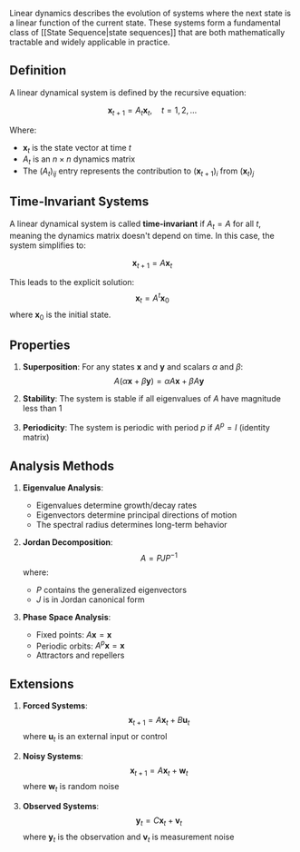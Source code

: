 Linear dynamics describes the evolution of systems where the next state is a linear function of the current state. These systems form a fundamental class of [[State Sequence|state sequences]] that are both mathematically tractable and widely applicable in practice.

## Definition

A linear dynamical system is defined by the recursive equation:

$$\mathbf{x}_{t+1} = A_t\mathbf{x}_t, \quad t = 1, 2, \ldots$$

Where:
- $\mathbf{x}_t$ is the state vector at time $t$
- $A_t$ is an $n \times n$ dynamics matrix
- The $(A_t)_{ij}$ entry represents the contribution to $(\mathbf{x}_{t+1})_i$ from $(\mathbf{x}_t)_j$

## Time-Invariant Systems

A linear dynamical system is called **time-invariant** if $A_t = A$ for all $t$, meaning the dynamics matrix doesn't depend on time. In this case, the system simplifies to:

$$\mathbf{x}_{t+1} = A\mathbf{x}_t$$

This leads to the explicit solution:
$$\mathbf{x}_t = A^t\mathbf{x}_0$$
where $\mathbf{x}_0$ is the initial state.

## Properties

1. **Superposition**: For any states $\mathbf{x}$ and $\mathbf{y}$ and scalars $\alpha$ and $\beta$:
   $$A(\alpha\mathbf{x} + \beta\mathbf{y}) = \alpha A\mathbf{x} + \beta A\mathbf{y}$$

2. **Stability**: The system is stable if all eigenvalues of $A$ have magnitude less than 1

3. **Periodicity**: The system is periodic with period $p$ if $A^p = I$ (identity matrix)

## Analysis Methods

1. **Eigenvalue Analysis**:
   - Eigenvalues determine growth/decay rates
   - Eigenvectors determine principal directions of motion
   - The spectral radius determines long-term behavior

2. **Jordan Decomposition**:
   $$A = PJP^{-1}$$
   where:
   - $P$ contains the generalized eigenvectors
   - $J$ is in Jordan canonical form

3. **Phase Space Analysis**:
   - Fixed points: $A\mathbf{x} = \mathbf{x}$
   - Periodic orbits: $A^p\mathbf{x} = \mathbf{x}$
   - Attractors and repellers

## Extensions

1. **Forced Systems**:
   $$\mathbf{x}_{t+1} = A\mathbf{x}_t + B\mathbf{u}_t$$
   where $\mathbf{u}_t$ is an external input or control

2. **Noisy Systems**:
   $$\mathbf{x}_{t+1} = A\mathbf{x}_t + \mathbf{w}_t$$
   where $\mathbf{w}_t$ is random noise

3. **Observed Systems**:
   $$\mathbf{y}_t = C\mathbf{x}_t + \mathbf{v}_t$$
   where $\mathbf{y}_t$ is the observation and $\mathbf{v}_t$ is measurement noise
